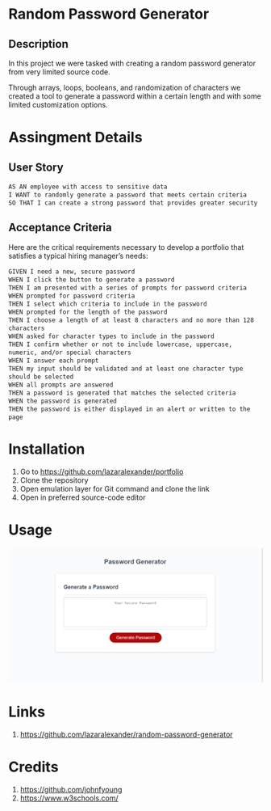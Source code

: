 # Random Password Generator

## Description

In this project we were tasked with creating a random password generator from very limited source code.

Through arrays, loops, booleans, and randomization of characters we created a tool to generate a password within a certain length and with some limited customization options.

# Assingment Details

## User Story

```
AS AN employee with access to sensitive data
I WANT to randomly generate a password that meets certain criteria
SO THAT I can create a strong password that provides greater security
```

## Acceptance Criteria

Here are the critical requirements necessary to develop a portfolio that satisfies a typical hiring manager’s needs:

```
GIVEN I need a new, secure password
WHEN I click the button to generate a password
THEN I am presented with a series of prompts for password criteria
WHEN prompted for password criteria
THEN I select which criteria to include in the password
WHEN prompted for the length of the password
THEN I choose a length of at least 8 characters and no more than 128 characters
WHEN asked for character types to include in the password
THEN I confirm whether or not to include lowercase, uppercase, numeric, and/or special characters
WHEN I answer each prompt
THEN my input should be validated and at least one character type should be selected
WHEN all prompts are answered
THEN a password is generated that matches the selected criteria
WHEN the password is generated
THEN the password is either displayed in an alert or written to the page
```

# Installation

1. Go to https://github.com/lazaralexander/portfolio
2. Clone the repository
3. Open emulation layer for Git command and clone the link
4. Open in preferred source-code editor

# Usage

![Screenshot of Website](https://github.com/lazaralexander/random-password-generator/blob/main/Assets/Screenshot%202022-03-12%20094549.png "Website")

# Links

1. https://github.com/lazaralexander/random-password-generator

# Credits

1. https://github.com/johnfyoung
2. https://www.w3schools.com/